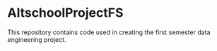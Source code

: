 # AltschoolProjectFS
This repository contains code used in creating the first semester data engineering project.
